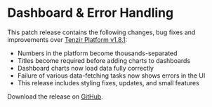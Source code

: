 # Dashboard & Error Handling

This patch release contains the following changes, bug fixes and improvements over [Tenzir Platform v1.8.1](https://github.com/tenzir/platform/releases/tag/v1.8.1):

* Numbers in the platform become thousands-separated
* Titles become required before adding charts to dashboards
* Dashboard charts now load data fully correctly
* Failure of various data-fetching tasks now shows errors in the UI
* This release includes styling fixes, updates, and small features

Download the release on [GitHub](https://github.com/tenzir/platform/releases/tag/v1.8.2).
